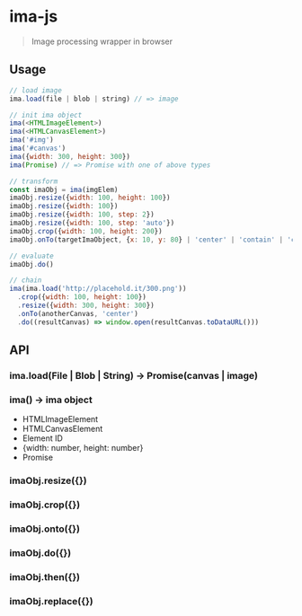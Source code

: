 # ima-js
> Image processing wrapper in browser

## Usage
```js
// load image
ima.load(file | blob | string) // => image

// init ima object
ima(<HTMLImageElement>)
ima(<HTMLCanvasElement>)
ima('#img')
ima('#canvas')
ima({width: 300, height: 300})
ima(Promise) // => Promise with one of above types

// transform
const imaObj = ima(imgElem)
imaObj.resize({width: 100, height: 100})
imaObj.resize({width: 100})
imaObj.resize({width: 100, step: 2})
imaObj.resize({width: 100, step: 'auto'})
imaObj.crop({width: 100, height: 200})
imaObj.onTo(targetImaObject, {x: 10, y: 80} | 'center' | 'contain' | 'cover' )

// evaluate
imaObj.do()

// chain
ima(ima.load('http://placehold.it/300.png'))
  .crop({width: 100, height: 100})
  .resize({width: 300, height: 300})
  .onTo(anotherCanvas, 'center')
  .do((resultCanvas) => window.open(resultCanvas.toDataURL()))
```

## API

### ima.load(File | Blob | String) -> Promise(canvas | image)
### ima() -> ima object
- HTMLImageElement
- HTMLCanvasElement
- Element ID
- {width: number, height: number}
- Promise

### imaObj.resize({})
### imaObj.crop({})
### imaObj.onto({})
### imaObj.do({})
### imaObj.then({})
### imaObj.replace({})
